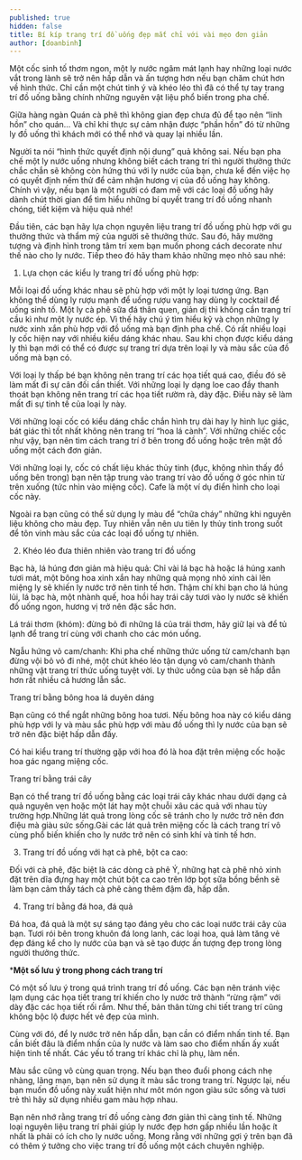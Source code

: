 ```yaml
---
published: true
hidden: false
title: Bí kíp trang trí đồ uống đẹp mắt chỉ với vài mẹo đơn giản
author: [doanbinh] 
---
```



Một cốc sinh tố thơm ngon, một ly nước ngâm mát lạnh hay những loại nước vắt trong lành sẽ trở nên hấp dẫn và ấn tượng hơn nếu bạn chăm chút hơn về hình thức. Chỉ cần một chút tinh ý và khéo léo thì đã có thể tự tay trang trí đồ uống bằng chính những nguyên vật liệu phổ biến trong pha chế.

Giữa hàng ngàn Quán cà phê thì không gian đẹp chưa đủ để tạo nên “linh hồn” cho quán… Và chỉ khi thực sự cảm nhận được “phần hồn” đó từ những ly đồ uống thì khách mới có thể nhớ và quay lại nhiều lần.

Người ta nói “hình thức quyết định nội dung” quả không sai. Nếu bạn pha chế một ly nước uống nhưng không biết cách trang trí thì người thưởng thức chắc chắn sẽ không còn hứng thú với ly nước của bạn, chưa kể đến việc họ có quyết định nếm thử để cảm nhận hương vị của đồ uống hay không. Chính vì vậy, nếu bạn là một người có đam mê với các loại đồ uống hãy dành chút thời gian để tìm hiểu những bí quyết trang trí đồ uống nhanh chóng, tiết kiệm và hiệu quả nhé!

Đầu tiên, các bạn hãy lựa chọn nguyên liệu trang trí đồ uống phù hợp với gu thưởng thức và thẩm mỹ của người sẽ thưởng thức. Sau đó, hãy mường tượng và định hình trong tâm trí xem bạn muốn phong cách decorate như thế nào cho ly nước. Tiếp theo đó hãy tham khảo những mẹo nhỏ sau nhé:

1. Lựa chọn các kiểu ly trang trí đồ uống phù hợp:

Mỗi loại đồ uống khác nhau sẽ phù hợp với một ly loại tương ứng. Bạn không thể dùng ly rượu mạnh để uống rượu vang hay dùng ly cocktail để uống sinh tố. Một ly cà phê sữa đá thân quen, giản dị thì không cần trang trí cầu kì như một ly nước ép. Vì thế hãy chú ý tìm hiểu kỹ và chọn những ly nước xinh xắn phù hợp với đồ uống mà bạn định pha chế. Có rất nhiều loại ly cốc hiện nay với nhiều kiểu dáng khác nhau. Sau khi chọn được kiểu dáng ly thì bạn mới có thể có được sự trang trí dựa trên loại ly và màu sắc của đồ uống mà bạn có.

Với loại ly thấp bé bạn không nên trang trí các họa tiết quá cao, điều đó sẽ làm mất đi sự cân đối cần thiết. Với những loại ly dạng loe cao đầy thanh thoát bạn không nên trang trí các họa tiết rườm rà, dày đặc. Điều này sẽ làm mất đi sự tinh tế của loại ly này.

Với những loại cốc có kiểu dáng chắc chắn hình trụ dài hay ly hình lục giác, bát giác thì tốt nhất không nên trang trí “hoa lá cành”. Với những chiếc cốc như vậy, bạn nên tìm cách trang trí ở bên trong đồ uống hoặc trên mặt đồ uống một cách đơn giản.

Với những loại ly, cốc có chất liệu khác thủy tinh (đục, không nhìn thấy đồ uống bên trong) bạn nên tập trung vào trang trí vào đồ uống ở góc nhìn từ trên xuống (tức nhìn vào miệng cốc). Cafe là một ví dụ điển hình cho loại cốc này.

Ngoài ra bạn cũng có thể sử dụng ly màu để “chữa cháy” những khi nguyên liệu không cho màu đẹp. Tuy nhiên vẫn nên ưu tiên ly thủy tinh trong suốt để tôn vinh màu sắc của các loại đồ uống tự nhiên.

2. Khéo léo đưa thiên nhiên vào trang trí đồ uống

Bạc hà, lá húng đơn giản mà hiệu quả: Chỉ vài lá bạc hà hoặc lá húng xanh tươi mát, một bông hoa xinh xắn hay những quả mọng nhỏ xinh cài lên miệng ly sẽ khiến ly nước trở nên tinh tế hơn. Thậm chí khi bạn cho lá húng lủi, lá bạc hà, một nhành quế, hoa hồi hay trái cây tươi vào ly nước sẽ khiến đồ uống ngon, hương vị trở nên đặc sắc hơn.

 Lá trái thơm (khóm): đừng bỏ đi những lá của trái thơm, hãy giữ lại và để tủ lạnh để trang trí cùng với chanh cho các món uống.

Ngẫu hứng vỏ cam/chanh: Khi pha chế những thức uống từ cam/chanh bạn đừng vội bỏ vỏ đi nhé, một chút khéo léo tận dụng vỏ cam/chanh thành những vật trang trí thức uống tuyệt vời. Ly thức uống của bạn sẽ hấp dẫn hơn rất nhiều cả hương lẫn sắc.

 Trang trí bằng bông hoa lá duyên dáng

Bạn cũng có thể ngắt những bông hoa tươi. Nếu bông hoa này có kiểu dáng phù hợp với ly và màu sắc phù hợp với màu đồ uống thì ly nước của bạn sẽ trở nên đặc biệt hấp dẫn đấy.

Có hai kiểu trang trí thường gặp với hoa đó là hoa đặt trên miệng cốc hoặc hoa gác ngang miệng cốc.

Trang trí bằng trái cây

Bạn có thể trang trí đồ uống bằng các loại trái cây khác nhau dưới dạng cả quả nguyên vẹn hoặc một lát hay một chuỗi xâu các quả với nhau tùy trường hợp.Những lát quả trong lòng cốc sẽ tránh cho ly nước trở nên đơn điệu mà giàu sức sống.Gài các lát quả trên miệng cốc là cách trang trí vô cùng phổ biến khiến cho ly nước trở nên có sinh khí và tinh tế hơn.

3. Trang trí đồ uống với hạt cà phê, bột ca cao:

Đối với cà phê, đặc biệt là các dòng cà phê Ý, những hạt cà phê nhỏ xinh đặt trên dĩa đựng hay một chút bột ca cao trên lớp bọt sữa bồng bềnh sẽ làm bạn cảm thấy tách cà phê càng thêm đậm đà, hấp dẫn.

4. Trang trí bằng đá hoa, đá quả

Đá hoa, đá quả là một sự sáng tạo đáng yêu cho các loại nước trái cây của bạn. Tươi rói bên trong khuôn đá long lanh, các loại hoa, quả làm tăng vẻ đẹp đáng kể cho ly nước của bạn và sẽ tạo được ấn tượng đẹp trong lòng người thưởng thức.

***Một số lưu ý trong phong cách trang trí**

Có một số lưu ý trong quá trình trang trí đồ uống. Các bạn nên tránh việc lạm dụng các họa tiết trang trí khiến cho ly nước trở thành “rừng rậm” với dày đặc các họa tiết rối rắm. Như thế, bản thân từng chi tiết trang trí cũng không bộc lộ được hết vẻ đẹp của mình.

Cùng với đó, để ly nước trở nên hấp dẫn, bạn cần có điểm nhấn tinh tế. Bạn cần biết đâu là điểm nhấn của ly nước và làm sao cho điểm nhấn ấy xuất hiện tinh tế nhất. Các yếu tố trang trí khác chỉ là phụ, làm nền.

Màu sắc cũng vô cùng quan trọng. Nếu bạn theo đuổi phong cách nhẹ nhàng, lãng mạn, bạn nên sử dụng ít màu sắc trong trang trí. Ngược lại, nếu bạn muốn đồ uống này xuất hiện như môt món ngon giàu sức sống và tươi trẻ thì hãy sử dụng nhiều gam màu hợp nhau.

Bạn nên nhớ rằng trang trí đồ uống càng đơn giản thì càng tinh tế. Những loại nguyên liệu trang trí phải giúp ly nước đẹp hơn gấp nhiều lần hoặc ít nhất là phải có ích cho ly nước uống. Mong rằng với những gợi ý trên bạn đã có thêm ý tưởng cho việc trang trí đồ uống một cách chuyên nghiệp.